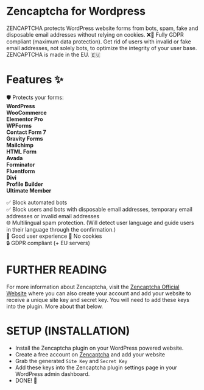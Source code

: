 # Zencaptcha for Wordpress
ZENCAPTCHA protects WordPress website forms from bots, spam, fake and disposable email addresses without relying on cookies. ❌🍪
Fully GDPR compliant (maximum data protection). Get rid of users with invalid or fake email addresses, not solely bots, to optimize the integrity of your user base. ZENCAPTCHA is made in the EU. 🇪🇺

# Features ✨

🛡️ Protects your forms:<br> 
**WordPress** <br>
**WooCommerce**<br>
**Elementor Pro**<br>
**WPForms**<br>
**Contact Form 7**<br>
**Gravity Forms**<br>
**Mailchimp**<br>
**HTML Form**<br>
**Avada**<br>
**Forminator**<br>
**Fluentform**<br>
**Divi**<br>
**Profile Builder**<br>
**Ultimate Member**<br>

✅ Block automated bots<br>
✅ Block users and bots with disposable email addresses, temporary email addresses or invalid email addresses<br>
🌐 Multilingual spam protection. (Will detect user language and guide users in their language through the confirmation.)<br>
🎯 Good user experience
🍪 No cookies<br>
🔒 GDPR compliant (+ EU servers)<br>

# FURTHER READING
For more information about Zencaptcha, visit the <a href='https://www.zencaptcha.com?ref=git-joomla' target='_blank'>Zencaptcha Official Website</a> where you can also create your account and add your website to receive a unique site key and secret key. You will need to add these keys into the plugin. More about that below.

# SETUP (INSTALLATION)
* Install the Zencaptcha plugin on your WordPress powered website.
* Create a free account on <a href='https://www.zencaptcha.com?ref=git-wordpress' target='_blank'>Zencaptcha</a> and add your website
* Grab the generated `Site Key` and `Secret Key`
* Add these keys into the Zencaptcha plugin settings page in your WordPress admin dashboard.
* DONE! 🚀
  
